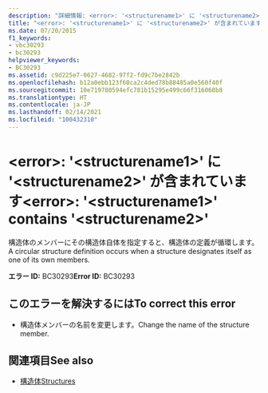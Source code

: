 ```yaml
---
description: "詳細情報: <error>: '<structurename1>' に '<structurename2>' が含まれています"
title: "<error>: '<structurename1>' に '<structurename2>' が含まれています"
ms.date: 07/20/2015
f1_keywords:
- vbc30293
- bc30293
helpviewer_keywords:
- BC30293
ms.assetid: c9d225e7-0627-4682-97f2-fd9c7be2842b
ms.openlocfilehash: b12a0ebb123f60ca2c4ded78b88485a0e560f40f
ms.sourcegitcommit: 10e719780594efc781b15295e499c66f316068b8
ms.translationtype: HT
ms.contentlocale: ja-JP
ms.lasthandoff: 02/14/2021
ms.locfileid: "100432310"
---
```

# <a name="error-structurename1-contains-structurename2"></a><span data-ttu-id="fa352-103">\<error>: '\<structurename1>' に '\<structurename2>' が含まれています</span><span class="sxs-lookup"><span data-stu-id="fa352-103">\<error>: '\<structurename1>' contains '\<structurename2>'</span></span>

<span data-ttu-id="fa352-104">構造体のメンバーにその構造体自体を指定すると、構造体の定義が循環します。</span><span class="sxs-lookup"><span data-stu-id="fa352-104">A circular structure definition occurs when a structure designates itself as one of its own members.</span></span>  
  
 <span data-ttu-id="fa352-105">**エラー ID:** BC30293</span><span class="sxs-lookup"><span data-stu-id="fa352-105">**Error ID:** BC30293</span></span>  
  
## <a name="to-correct-this-error"></a><span data-ttu-id="fa352-106">このエラーを解決するには</span><span class="sxs-lookup"><span data-stu-id="fa352-106">To correct this error</span></span>  
  
- <span data-ttu-id="fa352-107">構造体メンバーの名前を変更します。</span><span class="sxs-lookup"><span data-stu-id="fa352-107">Change the name of the structure member.</span></span>  
  
## <a name="see-also"></a><span data-ttu-id="fa352-108">関連項目</span><span class="sxs-lookup"><span data-stu-id="fa352-108">See also</span></span>

- [<span data-ttu-id="fa352-109">構造体</span><span class="sxs-lookup"><span data-stu-id="fa352-109">Structures</span></span>](../programming-guide/language-features/data-types/structures.md)
